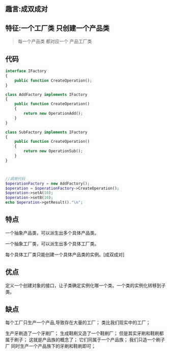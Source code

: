 ## 趣言:成双成对

## 特征:一个工厂类 只创建一个产品类

>  每一个产品类 都对应一个 产品工厂类
>

## 代码

```php
interface IFactory
{
    public function CreateOperation();
}

class AddFactory implements IFactory
{
    public function CreateOperation()
    {
        return new OperationAdd();
    }
}

class SubFactory implements IFactory
{
    public function CreateOperation()
    {
        return new OperationSub();
    }
}



//调用代码
$operationFactory = new AddFactory();
$operation = $operationFactory->CreateOperation();
$operation->setA(10);
$operation->setB(10);
echo $operation->getResult()."\n";
```

## 特点

一个抽象产品类，可以派生出多个具体产品类。 

 一个抽象工厂类，可以派生出多个具体工厂类。  

每个具体工厂类只能创建一个具体产品类的实例。[成双成对]

## 优点

定义一个创建对象的接口，让子类确定实例化哪一个类。一个类的实例化转移到子类。



## 缺点

每个工厂只生产一个产品,导致存在大量的工厂；
类比我们现实中的工厂；

生产牙刷造了一个牙刷厂；
生成鞋刷又造了一个鞋刷厂；
但是其实牙刷和鞋刷都属于刷子；
这就是产品族的概念了；
它们同属于一个产品族；
我们只造一个刷子厂 同时生产一个产品族下的牙刷和鞋刷即可；